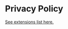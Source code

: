 # Privacy Policy

[See extensions list here.](https://chrome.google.com/webstore/search/rawbytz?_category=extensions)